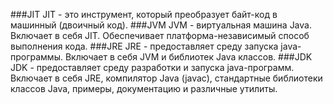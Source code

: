 ###JIT
JIT - это инструмент, который преобразует байт-код в машинный (двоичный код).
###JVM
JVM - виртуальная машина Java. Включает в себя JIT. Обеспечивает платформа-независимый 
способ выполнения кода.
###JRE
JRE - предоставляет среду запуска java-программы. Включает в себя JVM и библиотек Java 
классов.
###JDK
JDK - предоставляет среду разработки и запуска java-программ. Включает в себя JRE, 
компилятор Java (javac), стандартные библиотеки классов Java, примеры, документацию и 
различные утилиты.
